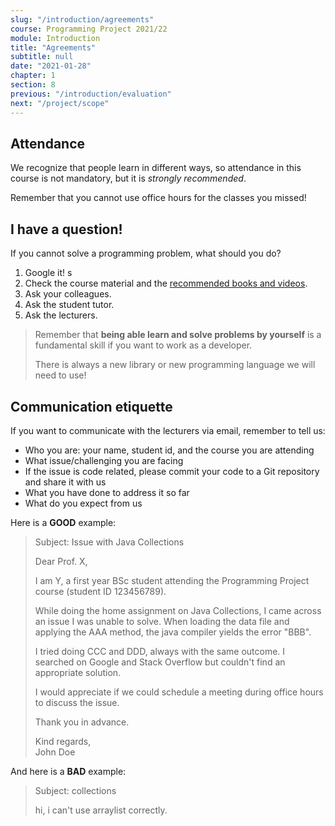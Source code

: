 ```yaml
---
slug: "/introduction/agreements"
course: Programming Project 2021/22
module: Introduction
title: "Agreements"
subtitle: null
date: "2021-01-28"
chapter: 1
section: 8
previous: "/introduction/evaluation"
next: "/project/scope"
---
```

 
## Attendance

We recognize that people learn in different ways, so attendance in this course is not mandatory, but it is *strongly recommended*.

Remember that you cannot use office hours for the classes you missed!

## I have a question!

If you cannot solve a programming problem, what should you do?

1. Google it! s
2. Check the course material and the [recommended books and videos](/introduction/bibliography).
3. Ask your colleagues.
4. Ask the student tutor.
5. Ask the lecturers.

> Remember that **being able learn and solve problems by yourself** is a fundamental skill if you want to work as a developer. 
>
> There is always a new library or new programming language we will need to use!

## Communication etiquette

If you want to communicate with the lecturers via email, remember to tell us:

- Who you are: your name, student id, and the course you are attending
- What issue/challenging you are facing
- If the issue is code related, please commit your code to a Git repository and share it with us
- What you have done to address it so far
- What do you expect from us
  
Here is a **GOOD** example:

> Subject: Issue with Java Collections
> 
> Dear Prof. X,
> 
> I am Y, a first year BSc student attending the Programming Project course (student ID 123456789).
> 
> While doing the home assignment on Java Collections, I came across an issue I was unable to solve. When loading the data file and applying the AAA method, the java compiler yields the error "BBB".
> 
> I tried doing CCC and DDD, always with the same outcome. I searched on Google and Stack Overflow but couldn't find an appropriate solution.
> 
> I would appreciate if we could schedule a meeting during office hours to discuss the issue.
> 
> Thank you in advance.
>
> Kind regards,  
> John Doe

And here is a **BAD** example:

> Subject: collections
>
> hi, i can't use arraylist correctly.